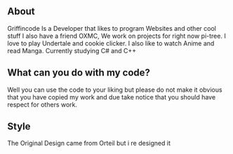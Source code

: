 About
-------------
Griffincode Is a Developer that likes to program Websites and other cool stuff
I also have a friend OXMC, We work on projects for right now pi-tree.
I love to play Undertale and cookie clicker. I also like to watch Anime and read Manga. Currently studying C# and C++ 

What can you do with my code?
-----------------
Well you can use the code to your liking but please do not make it obvious that you have copied my work and due take notice that you should have respect for others work.


Style
-------------
The Original Design came from Orteil but i re designed it 
